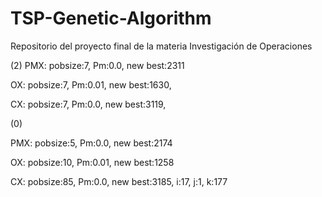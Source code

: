# TSP-Genetic-Algorithm

Repositorio del proyecto final de la materia Investigación de Operaciones

(2)
PMX:
pobsize:7, Pm:0.0, new best:2311

OX:
pobsize:7, Pm:0.01, new best:1630,

CX:
pobsize:7, Pm:0.0, new best:3119,


(0)

PMX:
pobsize:5, Pm:0.0, new best:2174

OX:
pobsize:10, Pm:0.01, new best:1258

CX:
pobsize:85, Pm:0.0, new best:3185, i:17, j:1, k:177
